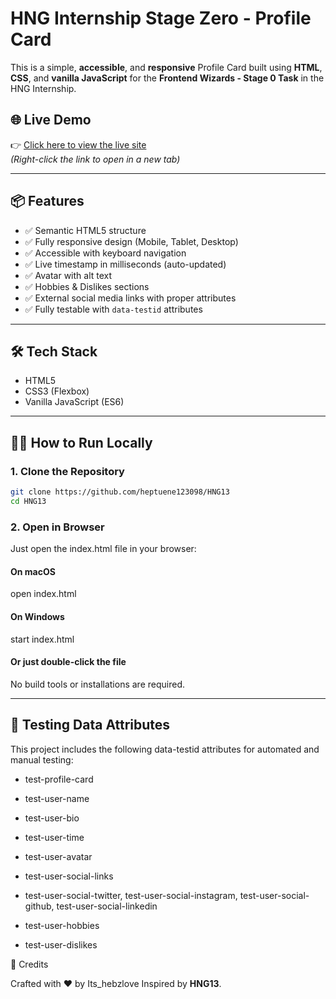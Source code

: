 # HNG Internship Stage Zero - Profile Card

This is a simple, **accessible**, and **responsive** Profile Card built using **HTML**, **CSS**, and **vanilla JavaScript** for the **Frontend Wizards - Stage 0 Task** in the HNG Internship.

## 🌐 Live Demo

👉 [Click here to view the live site](https://hng-13-blue.vercel.app/)  
*(Right-click the link to open in a new tab)*

---

## 📦 Features

- ✅ Semantic HTML5 structure
- ✅ Fully responsive design (Mobile, Tablet, Desktop)
- ✅ Accessible with keyboard navigation
- ✅ Live timestamp in milliseconds (auto-updated)
- ✅ Avatar with alt text
- ✅ Hobbies & Dislikes sections
- ✅ External social media links with proper attributes
- ✅ Fully testable with `data-testid` attributes

---

## 🛠️ Tech Stack

- HTML5
- CSS3 (Flexbox)
- Vanilla JavaScript (ES6)

---

## 🧑‍💻 How to Run Locally

### 1. Clone the Repository

```bash
git clone https://github.com/heptuene123098/HNG13
cd HNG13
```

### 2. Open in Browser

Just open the index.html file in your browser:

#### On macOS
open index.html

#### On Windows
start index.html

#### Or just double-click the file

No build tools or installations are required.

---

## 🧪 Testing Data Attributes

This project includes the following data-testid attributes for automated and manual testing:

* test-profile-card

* test-user-name

* test-user-bio

* test-user-time

* test-user-avatar

* test-user-social-links

* test-user-social-twitter, test-user-social-instagram, test-user-social-github, test-user-social-linkedin

* test-user-hobbies

* test-user-dislikes

🤝 Credits

Crafted with ❤️ by Its_hebzlove
Inspired by **HNG13**.